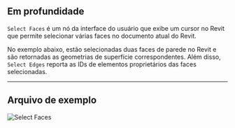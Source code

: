## Em profundidade
`Select Faces` é um nó da interface do usuário que exibe um cursor no Revit que permite selecionar várias faces no documento atual do Revit.

No exemplo abaixo, estão selecionadas duas faces de parede no Revit e são retornadas as geometrias de superfície correspondentes. Além disso, `Select Edges` reporta as IDs de elementos proprietários das faces selecionadas.
___
## Arquivo de exemplo

![Select Faces](./Dynamo.Nodes.SelectFaces_img.jpg)
